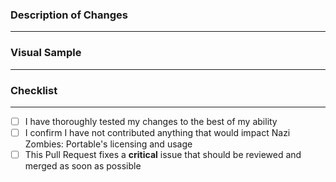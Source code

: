 <!-- Note that before you open this Pull Request it should be titled to fit our standard, using prefixes specifying platform relevancy:
* `PSP`: PlayStation Portable
* `CTR`: Nintendo 3DS
* `RVL`: Nintendo Wii
* `TNS`: TI-Nspire

If commits generally are common, use the `GLOBAL` prefix.

Examples:
PSP: Add super cool texture compression for 2x rendering performance!
GLOBAL: Fix crc built-in using wrong crc algorithm
CTR/RVL: Conform to DevkitPro code standards

Ideally you should also use this standard for your commit names too. They'll likely be squashed on merge if they do not conform.
-->

### Description of Changes
---
<!-- Replace this text with an overview of your changes made in this Pull Request. Please use your best judgement here, do not be verbose to the point that you are giving an exact step-by-step of your workflow, but do not undersell the changes made. If this Pull Request addresses an open issue, you should reference that too. -->

### Visual Sample
---
<!-- Replace this text with a media attachment or code test snippet that demonstrates the functionality of your changes. Please be mindful that GitHub is a platform for everyone, refrain from sending big attachments that could take a very long time to download for users with slow internet speeds. -->

### Checklist
---

- [ ] I have thoroughly tested my changes to the best of my ability
- [ ] I confirm I have not contributed anything that would impact Nazi Zombies: Portable's licensing and usage
- [ ] This Pull Request fixes a **critical** issue that should be reviewed and merged as soon as possible
